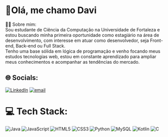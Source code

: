 # 👋Olá, me chamo Davi
🧑‍💻 Sobre mim:<br>Sou estudante de Ciência da Computação na Universidade de Fortaleza e estou buscando minha primeira oportunidade como estagiário na área de desenvolvimento, com interesse em atuar como desenvolvedor, seja Front-end, Back-end ou Full Stack. <br>Tenho uma base sólida em lógica de programação e venho focando meus estudos tecnologias web, estou em constante aprendizado para ampliar meus conhecimentos e acompanhar as tendências do mercado.


## 🌐 Socials:
[![LinkedIn](https://img.shields.io/badge/LinkedIn-%230077B5.svg?logo=linkedin&logoColor=white)](https://linkedin.com/in/https://www.linkedin.com/in/davi-salgueiro-8b05ba276/) [![email](https://img.shields.io/badge/Email-D14836?logo=gmail&logoColor=white)](mailto:salgueirodavi01@gmail.com) 

# 💻 Tech Stack:
![Java](https://img.shields.io/badge/java-%23ED8B00.svg?style=for-the-badge&logo=openjdk&logoColor=white)
![JavaScript](https://img.shields.io/badge/javascript-%23323330.svg?style=for-the-badge&logo=javascript&logoColor=%23F7DF1E)
![HTML5](https://img.shields.io/badge/html5-%23E34F26.svg?style=for-the-badge&logo=html5&logoColor=white)
![CSS3](https://img.shields.io/badge/css3-%231572B6.svg?style=for-the-badge&logo=css3&logoColor=white)
![Python](https://img.shields.io/badge/python-3670A0?style=for-the-badge&logo=python&logoColor=ffdd54)
![MySQL](https://img.shields.io/badge/mysql-4479A1.svg?style=for-the-badge&logo=mysql&logoColor=white)
![Kotlin](https://img.shields.io/badge/kotlin-%237F52FF.svg?style=for-the-badge&logo=kotlin&logoColor=white)
![C](https://img.shields.io/badge/c-%2300599C.svg?style=for-the-badge&logo=c&logoColor=white)



<!-- Proudly created with GPRM ( https://gprm.itsvg.in ) -->
